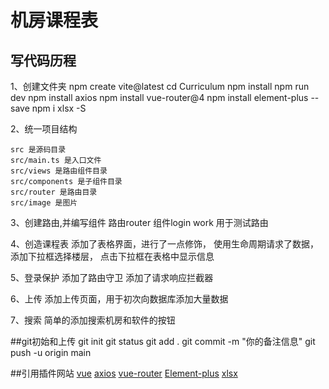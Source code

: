 # 机房课程表

## 写代码历程
1、创建文件夹
        npm create vite@latest
        cd Curriculum
        npm install
        npm run dev
        npm install axios
        npm install vue-router@4
        npm install element-plus --save
        npm i xlsx -S

    
2、统一项目结构

    src 是源码目录
    src/main.ts 是入口文件
    src/views 是路由组件目录
    src/components 是子组件目录
    src/router 是路由目录
    src/image 是图片

3、创建路由,并编写组件
    路由router
    组件login work 用于测试路由

4、创造课程表
    添加了表格界面，进行了一点修饰，
    使用生命周期请求了数据，
    添加下拉框选择楼层，
    点击下拉框在表格中显示信息

5、登录保护
    添加了路由守卫
    添加了请求响应拦截器

6、上传
    添加上传页面，用于初次向数据库添加大量数据

7、搜索
    简单的添加搜索机房和软件的按钮


##git初始和上传
    git init 
    git status
    git add .
    git commit -m "你的备注信息"
    git push -u origin main

##引用插件网站
    [vue](https://cn.vuejs.org/guide/quick-start.html#creating-a-vue-application)
    [axios](https://www.axios-http.cn/)
    [vue-router](https://router.vuejs.org/zh/installation.html)
    [Element-plus](http://element-plus.org/zh-CN/guide/installation.html#%E7%8E%AF%E5%A2%83%E6%94%AF%E6%8C%81)
    [xlsx](https://www.npmjs.com/package/xlsx)
    []()
    []()


